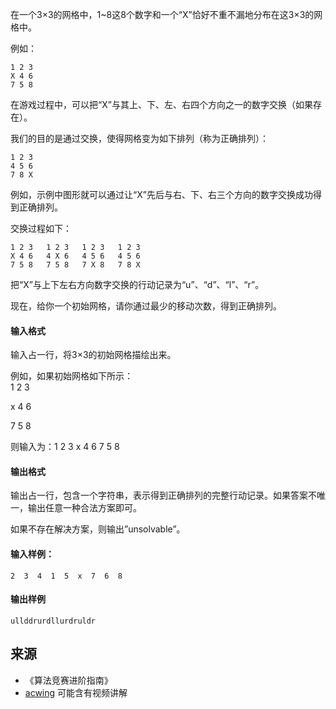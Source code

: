 在一个3×3的网格中，1~8这8个数字和一个“X”恰好不重不漏地分布在这3×3的网格中。

例如：

```
1 2 3
X 4 6
7 5 8
```

在游戏过程中，可以把“X”与其上、下、左、右四个方向之一的数字交换（如果存在）。

我们的目的是通过交换，使得网格变为如下排列（称为正确排列）：

```
1 2 3
4 5 6
7 8 X
```

例如，示例中图形就可以通过让“X”先后与右、下、右三个方向的数字交换成功得到正确排列。

交换过程如下：

```
1 2 3   1 2 3   1 2 3   1 2 3
X 4 6   4 X 6   4 5 6   4 5 6
7 5 8   7 5 8   7 X 8   7 8 X
```

把“X”与上下左右方向数字交换的行动记录为“u”、“d”、“l”、“r”。

现在，给你一个初始网格，请你通过最少的移动次数，得到正确排列。

#### 输入格式

输入占一行，将3×3的初始网格描绘出来。

例如，如果初始网格如下所示：  
1 2 3

x 4 6

7 5 8

则输入为：1 2 3 x 4 6 7 5 8

#### 输出格式

输出占一行，包含一个字符串，表示得到正确排列的完整行动记录。如果答案不唯一，输出任意一种合法方案即可。

如果不存在解决方案，则输出”unsolvable”。

#### 输入样例：

```
2  3  4  1  5  x  7  6  8 
```

#### 输出样例

```
ullddrurdllurdruldr
```

## 来源 
- 《算法竞赛进阶指南》
- [acwing](https://www.acwing.com/problem/content/181/) 可能含有视频讲解